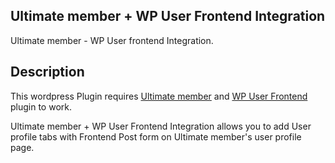 ## Ultimate member + WP User Frontend Integration
Ultimate member - WP User frontend Integration.


## Description
This wordpress Plugin requires [Ultimate member](https://wordpress.org/plugins/ultimate-member) and [WP User Frontend](https://wordpress.org/plugins/wp-user-frontend/) plugin to work.


Ultimate member + WP User Frontend Integration allows you to add User profile tabs with Frontend Post form on Ultimate member's user profile page. 